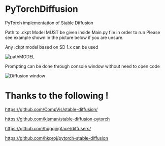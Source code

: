 # PyTorchDiffusion
PyTorch implementation of Stable Diffusion

 Path to .ckpt Model MUST be given inside Main.py file in order to run 
 Please see example shown in the picture below  if you are unsure.
 
 Any .ckpt model based on SD 1.x can be used 
 
 ![pathMODEL](https://github.com/NickBerkman/PyTorchDiffusion/assets/96024606/f513c97d-732a-4d89-a254-2c8e290319a7)




 Prompting can be done through console window without need to open code

 
 
![Diffusion window](https://github.com/NickBerkman/PyTorchDiffusion/assets/96024606/e6dace21-0054-4e56-88fc-9200bb926b2d)




# Thanks to the following  !
https://github.com/CompVis/stable-diffusion/

https://github.com/kjsman/stable-diffusion-pytorch

https://github.com/huggingface/diffusers/

https://github.com/hkproj/pytorch-stable-diffusion
